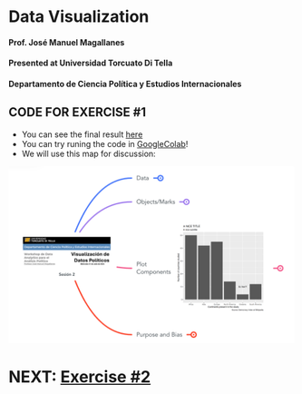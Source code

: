 # Data Visualization 
#### Prof. José Manuel Magallanes
#### Presented at Universidad Torcuato Di Tella
#### Departamento de Ciencia Política y Estudios Internacionales

## CODE FOR EXERCISE #1

* You can see the final result [here](https://magallanes-at-utdt.github.io/DataViz_shortTalk_1/)
* You can try runing the code in [GoogleColab](https://colab.research.google.com/drive/1Ni51tr7t6bIicSy9MdEyXKYkkLLquRzi?usp=sharing)!
* We will use this map for discussion:
<a href="https://www.mindmeister.com/3351825739/sesi-n-2">
  <img src="https://github.com/Magallanes-at-UTDT/DataViz_shortTalk_1/raw/main/mapVizPic.png" alt="Click me!" />
</a>

# NEXT: <a href="https://github.com/Magallanes-at-UTDT/DataViz_shortTalk_2" target="_blank">Exercise #2</a>
